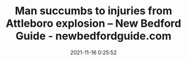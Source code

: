 ---
"title": "Man succumbs to injuries from Attleboro explosion – New Bedford Guide - newbedfordguide.com"
"date": "2021-11-16 0:25:52"
"feed_name": "GOOGLENEWSINDUSTRIAL"
"feed_website": "https://news.google.com/search?q=industrial%2Bincident&hl=en-US&gl=US&ceid=US:en"
"feed_rss": "https://news.google.com/rss/search?q=industrial%2Bincident&hl=en-US&gl=US&ceid=US:en"
"link": "https://www.newbedfordguide.com/man-succumbs-njuries-attleboro-explosion/2021/11/15"
"source": "{'href': 'https://www.newbedfordguide.com', 'title': 'newbedfordguide.com'}"
"file": "_posts/2021-1-1-f823868b08fcfd9e95dd5660ce84014de21bb025.md"
"accident": "0"
"drilling": "1"
"dead": "0"
"injured": "0"
"arrested": "0"
"place": "unknown place"
"where": "unknown site"
"causes": "unknown"
"place_uri": "unknown place"
---